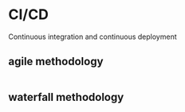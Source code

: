 # CI/CD
Continuous integration and continuous deployment


## agile methodology
```text
```


## waterfall methodology
```text
```



